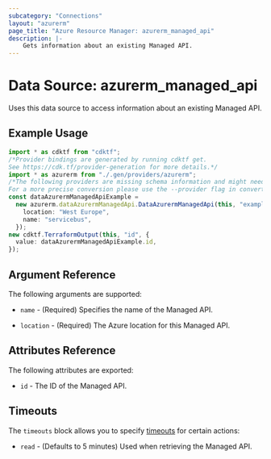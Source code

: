 ```yaml
---
subcategory: "Connections"
layout: "azurerm"
page_title: "Azure Resource Manager: azurerm_managed_api"
description: |-
    Gets information about an existing Managed API.
---
```


# Data Source: azurerm\_managed\_api

Uses this data source to access information about an existing Managed API.

## Example Usage

```typescript
import * as cdktf from "cdktf";
/*Provider bindings are generated by running cdktf get.
See https://cdk.tf/provider-generation for more details.*/
import * as azurerm from "./.gen/providers/azurerm";
/*The following providers are missing schema information and might need manual adjustments to synthesize correctly: azurerm.
For a more precise conversion please use the --provider flag in convert.*/
const dataAzurermManagedApiExample =
  new azurerm.dataAzurermManagedApi.DataAzurermManagedApi(this, "example", {
    location: "West Europe",
    name: "servicebus",
  });
new cdktf.TerraformOutput(this, "id", {
  value: dataAzurermManagedApiExample.id,
});

```

## Argument Reference

The following arguments are supported:

*   `name` - (Required) Specifies the name of the Managed API.

*   `location` - (Required) The Azure location for this Managed API.

## Attributes Reference

The following attributes are exported:

* `id` - The ID of the Managed API.

## Timeouts

The `timeouts` block allows you to specify [timeouts](https://www.terraform.io/language/resources/syntax#operation-timeouts) for certain actions:

* `read` - (Defaults to 5 minutes) Used when retrieving the Managed API.
